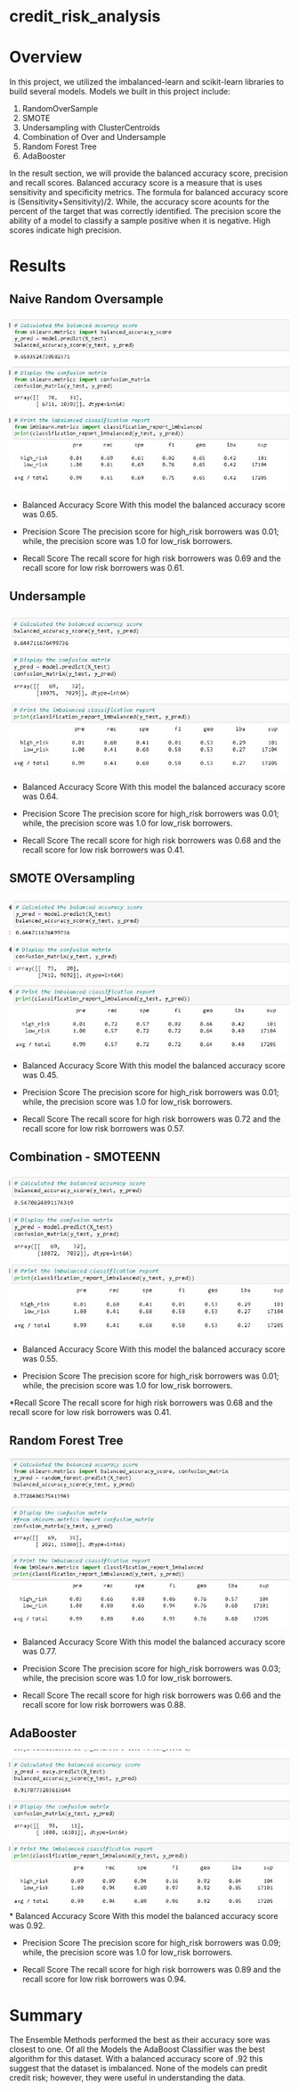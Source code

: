 # credit_risk_analysis
# Overview 
In this project, we utilized the imbalanced-learn and scikit-learn libraries to build several models. Models we built in this project include: 
1. RandomOverSample
2. SMOTE
3. Undersampling with ClusterCentroids
4. Combination of Over and Undersample
5. Random Forest Tree
6. AdaBooster

In the result section, we will provide the balanced accuracy score, precision and recall scores. Balanced accuracy score is a measure that is uses sensitivity and specificity metrics. The formula for balanced accuracy score is (Sensitivity+Sensitivity)/2. While, the accuracy score acounts for the percent of the target that was correctly identified. The precision score the ability of a model to classify a sample positive when it is negative. High scores indicate high precision. 

# Results 
## Naive Random Oversample
<img src = 'https://github.com/osbornej-tech/credit_risk_analysis/blob/main/Oversampling-Naive.png'>

* Balanced Accuracy Score 
With this model the balanced accuracy score was 0.65.

* Precision Score
The precision score for high_risk borrowers was 0.01; while, the precision score was 1.0 for low_risk borrowers.

* Recall Score
The recall score for high risk borrowers was 0.69 and the recall score for low risk borrowers was 0.61.

## Undersample
<img src = 'https://github.com/osbornej-tech/credit_risk_analysis/blob/main/Undersampling.png'>

* Balanced Accuracy Score 
With this model the balanced accuracy score was 0.64.

* Precision Score 
The precision score for high_risk borrowers was 0.01; while, the precision score was 1.0 for low_risk borrowers.

* Recall Score
The recall score for high risk borrowers was 0.68 and the recall score for low risk borrowers was 0.41.

## SMOTE OVersampling 
<img src ='https://github.com/osbornej-tech/credit_risk_analysis/blob/main/SMOTE%20Oversampling.png'>

* Balanced Accuracy Score 
With this model the balanced accuracy score was 0.45.

* Precision Score 
The precision score for high_risk borrowers was 0.01; while, the precision score was 1.0 for low_risk borrowers.

* Recall Score
The recall score for high risk borrowers was 0.72 and the recall score for low risk borrowers was 0.57.

## Combination - SMOTEENN
<img src = 'https://github.com/osbornej-tech/credit_risk_analysis/blob/main/Combination.png'>

* Balanced Accuracy Score 
With this model the balanced accuracy score was 0.55.

* Precision Score 
The precision score for high_risk borrowers was 0.01; while, the precision score was 1.0 for low_risk borrowers.

*Recall Score
The recall score for high risk borrowers was 0.68 and the recall score for low risk borrowers was 0.41.


## Random Forest Tree
<img src = 'https://github.com/osbornej-tech/credit_risk_analysis/blob/main/Random%20Forest%20Tree.png'>

* Balanced Accuracy Score 
With this model the balanced accuracy score was 0.77.

* Precision Score 
The precision score for high_risk borrowers was 0.03; while, the precision score was 1.0 for low_risk borrowers.

* Recall Score
The recall score for high risk borrowers was 0.66 and the recall score for low risk borrowers was 0.88.


## AdaBooster
<img src = 'https://github.com/osbornej-tech/credit_risk_analysis/blob/main/AdaBooster.png'>
* Balanced Accuracy Score 
With this model the balanced accuracy score was 0.92.

* Precision Score 
The precision score for high_risk borrowers was 0.09; while, the precision score was 1.0 for low_risk borrowers.

* Recall Score
The recall score for high risk borrowers was 0.89 and the recall score for low risk borrowers was 0.94.

# Summary
The Ensemble Methods performed the best as their accuracy sore was closest to one. Of all the Models the AdaBoost Classifier was the best algorithm for this dataset. With a balanced accuracy score of .92 this suggest that the dataset is imbalanced. None of the models can predit credit risk; however, they were useful in understanding the data.   
